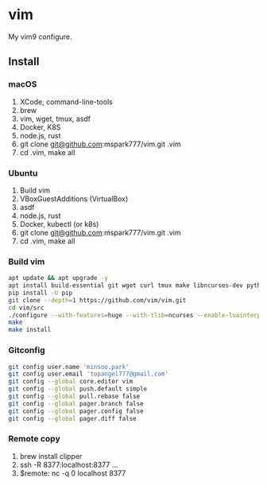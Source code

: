 # vim

My vim9 configure.

## Install

### macOS
1. XCode, command-line-tools
2. brew
3. vim, wget, tmux, asdf
5. Docker, K8S
6. node.js, rust
7. git clone git@github.com:mspark777/vim.git .vim
8. cd .vim, make all

### Ubuntu
1. Build vim
2. VBoxGuestAdditions (VirtualBox)
3. asdf
4. node.js, rust
6. Docker, kubectl (or k8s)
7. git clone git@github.com:mspark777/vim.git .vim
8. cd .vim, make all

### Build vim
```sh
apt update && apt upgrade -y
apt install build-essential git wget curl tmux make libncurses-dev python3-dev python3-pip libperl-dev ruby-dev liblua5.3-dev liblua5.3-dev lua5.3
pip install -U pip
git clone --depth=1 https://github.com/vim/vim.git
cd vim/src
./configure --with-features=huge --with-tlib=ncurses --enable-luainterp=yes --enable-rubyinterp=yes --enable-terminal --enable-perlinterp=yes --enable-python3interp=yes --enable-multibyte --enable-cscope  --enable-fail-if-missing  --prefix="${HOME}/Bins/vim"
make
make install
```

### Gitconfig
```sh
git config user.name 'minsoo.park'
git config user.email 'topangel777@gmail.com'
git config --global core.editor vim
git config --global push.default simple
git config --global pull.rebase false
git config --global pager.branch false
git config --global pager.config false
git config --global pager.diff false
```

### Remote copy
1. brew install clipper
2. ssh -R 8377:localhost:8377 ...
3. $remote: nc -q 0 localhost 8377
